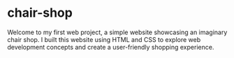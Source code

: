 # chair-shop

Welcome to my first web project, a simple website showcasing an imaginary chair shop.
I built this website using HTML and CSS to explore web development concepts and create a user-friendly shopping experience.
